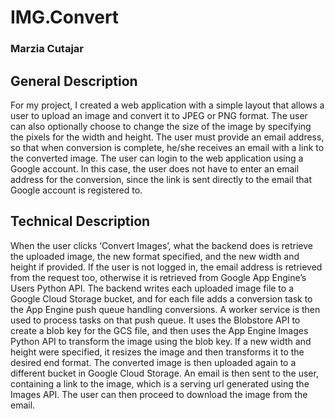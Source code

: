 # IMG.Convert

### Marzia Cutajar

## General Description

For my project, I created a web application with a simple layout that allows a user to upload an image and convert it to JPEG or PNG format. The user can also optionally choose to change the size of the image by specifying the pixels for the width and height. The user must provide an email address, so that when conversion is complete, he/she receives an email with a link to the converted image.
The user can login to the web application using a Google account. In this case, the user does not have to enter an email address for the conversion, since the link is sent directly to the email that Google account is registered to.

## Technical Description

When the user clicks ‘Convert Images’, what the backend does is retrieve the uploaded image, the new format specified, and the new width and height if provided. If the user is not logged in, the email address is retrieved from the request too, otherwise it is retrieved from Google App Engine’s Users Python API.
The backend writes each uploaded image file to a Google Cloud Storage bucket, and for each file adds a conversion task to the App Engine push queue handling conversions.
A worker service is then used to process tasks on that push queue. It uses the Blobstore API to create a blob key for the GCS file, and then uses the App Engine Images Python API to transform the image using the blob key. If a new width and height were specified, it resizes the image and then transforms it to the desired end format. The converted image is then uploaded again to a different bucket in Google Cloud Storage. An email is then sent to the user, containing a link to the image, which is a serving url generated using the Images API.
The user can then proceed to download the image from the email.

